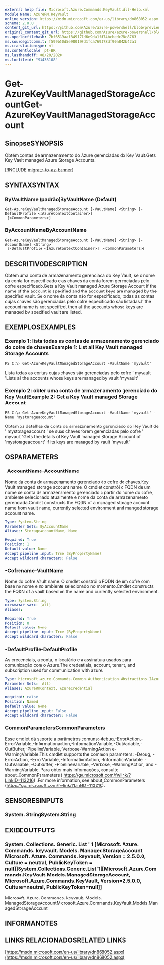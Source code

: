 ```yaml
---
external help file: Microsoft.Azure.Commands.KeyVault.dll-Help.xml
Module Name: AzureRM.KeyVault
online version: https://msdn.microsoft.com/en-us/library/dn868052.aspx
schema: 2.0.0
content_git_url: https://github.com/Azure/azure-powershell/blob/preview/src/ResourceManager/KeyVault/Commands.KeyVault/help/Get-AzureKeyVaultManagedStorageAccount.md
original_content_git_url: https://github.com/Azure/azure-powershell/blob/preview/src/ResourceManager/KeyVault/Commands.KeyVault/help/Get-AzureKeyVaultManagedStorageAccount.md
ms.openlocfilehash: 7bf6539aaf849177d6e9da1fd74bcbedc28c8763
ms.sourcegitcommit: f599b50d5e980197d1fca769378df90a842b42a1
ms.translationtype: MT
ms.contentlocale: pt-BR
ms.lasthandoff: 08/20/2020
ms.locfileid: "93433108"
---
```

# <span data-ttu-id="f3e17-101">Get-AzureKeyVaultManagedStorageAccount</span><span class="sxs-lookup"><span data-stu-id="f3e17-101">Get-AzureKeyVaultManagedStorageAccount</span></span>

## <span data-ttu-id="f3e17-102">Sinopse</span><span class="sxs-lookup"><span data-stu-id="f3e17-102">SYNOPSIS</span></span>
<span data-ttu-id="f3e17-103">Obtém contas de armazenamento do Azure gerenciadas do Key Vault.</span><span class="sxs-lookup"><span data-stu-id="f3e17-103">Gets Key Vault managed Azure Storage Accounts.</span></span>

[!INCLUDE [migrate-to-az-banner](../../includes/migrate-to-az-banner.md)]

## <span data-ttu-id="f3e17-104">SYNTAX</span><span class="sxs-lookup"><span data-stu-id="f3e17-104">SYNTAX</span></span>

### <span data-ttu-id="f3e17-105">ByVaultName (padrão)</span><span class="sxs-lookup"><span data-stu-id="f3e17-105">ByVaultName (Default)</span></span>
```
Get-AzureKeyVaultManagedStorageAccount [-VaultName] <String> [-DefaultProfile <IAzureContextContainer>]
 [<CommonParameters>]
```

### <span data-ttu-id="f3e17-106">ByAccountName</span><span class="sxs-lookup"><span data-stu-id="f3e17-106">ByAccountName</span></span>
```
Get-AzureKeyVaultManagedStorageAccount [-VaultName] <String> [-AccountName] <String>
 [-DefaultProfile <IAzureContextContainer>] [<CommonParameters>]
```

## <span data-ttu-id="f3e17-107">DESCRITIVO</span><span class="sxs-lookup"><span data-stu-id="f3e17-107">DESCRIPTION</span></span>
<span data-ttu-id="f3e17-108">Obtém uma conta de armazenamento gerenciada do Key Vault, se o nome da conta for especificado e as chaves da conta forem gerenciadas pelo cofre especificado.</span><span class="sxs-lookup"><span data-stu-id="f3e17-108">Gets a Key Vault managed Azure Storage Account if the name of the account is specified and the account keys are managed by the specified vault.</span></span> <span data-ttu-id="f3e17-109">Se o nome da conta não for especificado, todas as contas cujas chaves são gerenciadas pelo cofre especificado são listadas.</span><span class="sxs-lookup"><span data-stu-id="f3e17-109">If the account name is not specified, then all the accounts whose keys are managed by specified vault are listed.</span></span>

## <span data-ttu-id="f3e17-110">EXEMPLOS</span><span class="sxs-lookup"><span data-stu-id="f3e17-110">EXAMPLES</span></span>

### <span data-ttu-id="f3e17-111">Exemplo 1: lista todas as contas de armazenamento gerenciado do cofre de chaves</span><span class="sxs-lookup"><span data-stu-id="f3e17-111">Example 1: List all Key Vault managed Storage Accounts</span></span>
```
PS C:\> Get-AzureKeyVaultManagedStorageAccount -VaultName 'myvault'
```

<span data-ttu-id="f3e17-112">Lista todas as contas cujas chaves são gerenciadas pelo cofre ' myvault '</span><span class="sxs-lookup"><span data-stu-id="f3e17-112">Lists all the accounts whose keys are managed by vault 'myvault'</span></span>

### <span data-ttu-id="f3e17-113">Exemplo 2: obter uma conta de armazenamento gerenciado do Key Vault</span><span class="sxs-lookup"><span data-stu-id="f3e17-113">Example 2: Get a Key Vault managed Storage Account</span></span>
```
PS C:\> Get-AzureKeyVaultManagedStorageAccount -VaultName 'myvault' -Name 'mystorageaccount'
```

<span data-ttu-id="f3e17-114">Obtém os detalhes da conta de armazenamento gerenciado do Key Vault de ' mystorageaccount ' se suas chaves forem gerenciadas pelo cofre ' myvault '</span><span class="sxs-lookup"><span data-stu-id="f3e17-114">Gets the details of Key Vault managed Storage Account of 'mystorageaccount' if its keys are managed by vault 'myvault'</span></span>

## <span data-ttu-id="f3e17-115">OS</span><span class="sxs-lookup"><span data-stu-id="f3e17-115">PARAMETERS</span></span>

### <span data-ttu-id="f3e17-116">-AccountName</span><span class="sxs-lookup"><span data-stu-id="f3e17-116">-AccountName</span></span>
<span data-ttu-id="f3e17-117">Nome da conta de armazenamento gerenciado do cofre de chaves.</span><span class="sxs-lookup"><span data-stu-id="f3e17-117">Key Vault managed storage account name.</span></span> <span data-ttu-id="f3e17-118">O cmdlet constrói o FQDN de um nome de conta de armazenamento gerenciado a partir do nome do cofre, ambiente selecionado atualmente e nome da conta de armazenamento gerenciada.</span><span class="sxs-lookup"><span data-stu-id="f3e17-118">Cmdlet constructs the FQDN of a managed storage account name from vault name, currently selected environment and manged storage account name.</span></span>

```yaml
Type: System.String
Parameter Sets: ByAccountName
Aliases: StorageAccountName, Name

Required: True
Position: 1
Default value: None
Accept pipeline input: True (ByPropertyName)
Accept wildcard characters: False
```

### <span data-ttu-id="f3e17-119">-Cofrename</span><span class="sxs-lookup"><span data-stu-id="f3e17-119">-VaultName</span></span>
<span data-ttu-id="f3e17-120">Nome do cofre.</span><span class="sxs-lookup"><span data-stu-id="f3e17-120">Vault name.</span></span>
<span data-ttu-id="f3e17-121">O cmdlet constrói o FQDN de um cofre com base no nome e no ambiente selecionado no momento.</span><span class="sxs-lookup"><span data-stu-id="f3e17-121">Cmdlet constructs the FQDN of a vault based on the name and currently selected environment.</span></span>

```yaml
Type: System.String
Parameter Sets: (All)
Aliases: 

Required: True
Position: 0
Default value: None
Accept pipeline input: True (ByPropertyName)
Accept wildcard characters: False
```

### <span data-ttu-id="f3e17-122">-DefaultProfile</span><span class="sxs-lookup"><span data-stu-id="f3e17-122">-DefaultProfile</span></span>
<span data-ttu-id="f3e17-123">As credenciais, a conta, o locatário e a assinatura usados para comunicação com o Azure.</span><span class="sxs-lookup"><span data-stu-id="f3e17-123">The credentials, account, tenant, and subscription used for communication with azure.</span></span>

```yaml
Type: Microsoft.Azure.Commands.Common.Authentication.Abstractions.IAzureContextContainer
Parameter Sets: (All)
Aliases: AzureRmContext, AzureCredential

Required: False
Position: Named
Default value: None
Accept pipeline input: False
Accept wildcard characters: False
```

### <span data-ttu-id="f3e17-124">CommonParameters</span><span class="sxs-lookup"><span data-stu-id="f3e17-124">CommonParameters</span></span>
<span data-ttu-id="f3e17-125">Esse cmdlet dá suporte a parâmetros comuns:-debug,-ErrorAction,-ErrorVariable,-Informationaction,-InformationVariable,-OutVariable,-OutBuffer,-PipelineVariable,-Verbose-WarningAction e-WarningVariable.</span><span class="sxs-lookup"><span data-stu-id="f3e17-125">This cmdlet supports the common parameters: -Debug, -ErrorAction, -ErrorVariable, -InformationAction, -InformationVariable, -OutVariable, -OutBuffer, -PipelineVariable, -Verbose, -WarningAction, and -WarningVariable.</span></span> <span data-ttu-id="f3e17-126">Para obter mais informações, consulte about_CommonParameters ( https://go.microsoft.com/fwlink/?LinkID=113216) .</span><span class="sxs-lookup"><span data-stu-id="f3e17-126">For more information, see about_CommonParameters (https://go.microsoft.com/fwlink/?LinkID=113216).</span></span>

## <span data-ttu-id="f3e17-127">SENSORES</span><span class="sxs-lookup"><span data-stu-id="f3e17-127">INPUTS</span></span>

### <span data-ttu-id="f3e17-128">System. String</span><span class="sxs-lookup"><span data-stu-id="f3e17-128">System.String</span></span>

## <span data-ttu-id="f3e17-129">EXIBE</span><span class="sxs-lookup"><span data-stu-id="f3e17-129">OUTPUTS</span></span>

### <span data-ttu-id="f3e17-130">System. Collections. Generic. List ' 1 [Microsoft. Azure. Commands. keyvault. Models. ManagedStorageAccount, Microsoft. Azure. Commands. keyvault, Version = 2.5.0.0, Culture = neutral, PublicKeyToken = null]]</span><span class="sxs-lookup"><span data-stu-id="f3e17-130">System.Collections.Generic.List\`1[[Microsoft.Azure.Commands.KeyVault.Models.ManagedStorageAccount, Microsoft.Azure.Commands.KeyVault, Version=2.5.0.0, Culture=neutral, PublicKeyToken=null]]</span></span>
<span data-ttu-id="f3e17-131">Microsoft. Azure. Commands. keyvault. Models. ManagedStorageAccount</span><span class="sxs-lookup"><span data-stu-id="f3e17-131">Microsoft.Azure.Commands.KeyVault.Models.ManagedStorageAccount</span></span>

## <span data-ttu-id="f3e17-132">INFORMA</span><span class="sxs-lookup"><span data-stu-id="f3e17-132">NOTES</span></span>

## <span data-ttu-id="f3e17-133">LINKS RELACIONADOS</span><span class="sxs-lookup"><span data-stu-id="f3e17-133">RELATED LINKS</span></span>

[https://msdn.microsoft.com/en-us/library/dn868052.aspx](https://msdn.microsoft.com/en-us/library/dn868052.aspx)

